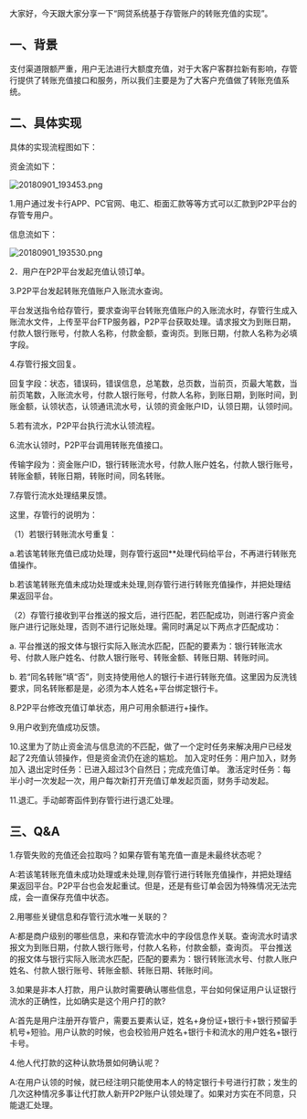 大家好，今天跟大家分享一下“网贷系统基于存管账户的转账充值的实现”。

## 一、背景

支付渠道限额严重，用户无法进行大额度充值，对于大客户客群拉新有影响，存管行提供了转账充值接口和服务，所以我们主要是为了大客户充值做了转账充值系统。

## 二、具体实现

具体的实现流程图如下：

资金流如下：

![20180901_193453.png](http://static.cocolian.cn/img/20180901_193453.png)


1.用户通过发卡行APP、PC官网、电汇、柜面汇款等等方式可以汇款到P2P平台的存管专用户。

信息流如下：

![20180901_193530.png](http://static.cocolian.cn/img/20180901_193530.png)

2．用户在P2P平台发起充值认领订单。

3.P2P平台发起转账充值账户入账流水查询。

平台发送指令给存管行，要求查询平台转账充值账户的入账流水时，存管行生成入账流水文件，上传至平台FTP服务器，P2P平台获取处理。请求报文为到账日期，付款人银行账号，付款人名称，付款金额，查询页。到账日期，付款人名称为必填字段。

4.存管行报文回复。

回复字段：状态，错误码，错误信息，总笔数，总页数，当前页，页最大笔数，当前页笔数，入账流水号，付款人银行账号，付款人名称，到账日期，到账时间，到账金额，认领状态，认领通讯流水号，认领的资金账户ID，认领日期，认领时间。

5.若有流水，P2P平台执行流水认领流程。

6.流水认领时，P2P平台调用转账充值接口。

传输字段为：资金账户ID，银行转账流水号，付款人账户姓名，付款人银行账号，转账金额，转账日期，转账时间，同名转账。

7.存管行流水处理结果反馈。

这里，存管行的说明为： 

（1）若银行转账流水号重复： 

a.若该笔转账充值已成功处理，则存管行返回**处理代码给平台，不再进行转账充值操作。 

b.若该笔转账充值未成功处理或未处理,则存管行进行转账充值操作，并把处理结果返回平台。

（2）存管行接收到平台推送的报文后，进行匹配，若匹配成功，则进行客户资金账户进行记账处理，否则不进行记账处理。需同时满足以下两点才匹配成功：

a. 平台推送的报文体与银行实际入账流水匹配，匹配的要素为：银行转账流水号、付款人账户姓名、付款人银行账号、转账金额、转账日期、转账时间。

b. 若“同名转账”填“否”，则支持使用他人的银行卡进行转账充值。这里因为反洗钱要求，同名转账都是是，必须为本人姓名+平台绑定银行卡。

8.P2P平台修改充值订单状态，用户可用余额进行+操作。

9.用户收到充值成功反馈。

10.这里为了防止资金流与信息流的不匹配，做了一个定时任务来解决用户已经发起了2充值认领操作，但是资金流仍在途的尴尬。 加入定时任务：用户加入，财务加入 退出定时任务：已进入超过3个自然日；完成充值订单。 激活定时任务：每半小时一次发起一次，用户每次新打开充值订单发起页面，财务手动发起。

11.退汇。手动邮寄函件到存管行进行退汇处理。

## 三、Q&A

1.存管失败的充值还会拉取吗？如果存管有笔充值一直是未最终状态呢？

A:若该笔转账充值未成功处理或未处理,则存管行进行转账充值操作，并把处理结果返回平台。P2P平台也会发起重试。但是，还是有些订单会因为特殊情况无法完成，会一直保存充值中状态。

2.用哪些关键信息和存管行流水唯一关联的？

A:都是商户级别的哪些信息，来和存管流水中的字段信息作关联。查询流水时请求报文为到账日期，付款人银行账号，付款人名称，付款金额，查询页。 平台推送的报文体与银行实际入账流水匹配，匹配的要素为：银行转账流水号、付款人账户姓名、付款人银行账号、转账金额、转账日期、转账时间。

3.如果是非本人打款，用户认款时需要确认哪些信息，平台如何保证用户认证银行流水的正确性，比如确实是这个用户打的款?

A:首先是用户注册开存管户，需要五要素认证，姓名+身份证+银行卡+银行预留手机号+短验。用户认款的时候，也会校验用户姓名+银行卡和流水的用户姓名+银行卡号。

4.他人代打款的这种认款场景如何确认呢？

A:在用户认领的时候，就已经注明只能使用本人的特定银行卡号进行打款；发生的几次这种情况多事让代打款人新开P2P账户认领处理了。如果对方实在不同意，只能退汇处理。